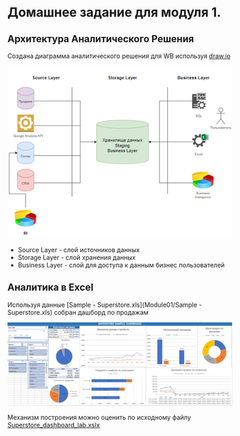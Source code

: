 # Домашнее задание для модуля 1.

## Архитектура Аналитического Решения

Создана диаграмма аналитического решения для WB используя [draw.io](https://app.diagrams.net/)

[![Analytical Architecture](/Module01/architecture.PNG)](/Module01/architecture.PNG)

- Source Layer - слой источников данных
- Storage Layer - слой хранения данных
- Business Layer - слой для доступа к данным бизнес пользователей

## Аналитика в Excel

Используя данные [Sample - Superstore.xls](Module01/Sample - Superstore.xls) собран дашборд по продажам 

[![Sample Dashboard](/Module01/Superstore-Dashboard.PNG)](/Module01/Superstore-Dashboard.PNG)

Механизм построения можно оценить по исходному файлу [Superstore_dashboard_lab.xslx](/Module01/Superstore-Dashboard.PNG)
